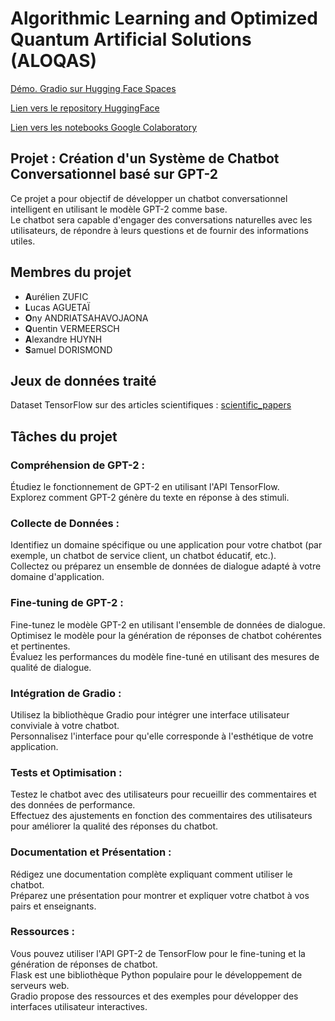 # Algorithmic Learning and Optimized Quantum Artificial Solutions (ALOQAS)

<p>
  <a href="https://huggingface.co/spaces/ALOQAS/aloqas-gradio">Démo. Gradio sur Hugging Face Spaces</a>
</p>
<p>
  <a href="https://huggingface.co/alexandre-huynh/ALOQAS">Lien vers le repository HuggingFace</a>
</p>
<p>
  <a href="https://drive.google.com/drive/folders/1MrW-UftHd0HVgLjJ_C5HmwBG3ymEY_qY?usp=drive_link">Lien vers les notebooks Google Colaboratory</a>
</p>

## Projet : Création d'un Système de Chatbot Conversationnel basé sur GPT-2

Ce projet a pour objectif de développer un chatbot conversationnel intelligent en utilisant le modèle GPT-2 comme base. <br />
Le chatbot sera capable d'engager des conversations naturelles avec les utilisateurs, de répondre à leurs questions et de fournir des informations utiles.

## Membres du projet

<ul>
  <li><b>A</b>urélien ZUFIC</li>
  <li><b>L</b>ucas AGUETAÏ</li>
  <li><b>O</b>ny ANDRIATSAHAVOJAONA</li>
  <li><b>Q</b>uentin VERMEERSCH</li>
  <li><b>A</b>lexandre HUYNH</li>
  <li><b>S</b>amuel DORISMOND</li>
</ul>

## Jeux de données traité
Dataset TensorFlow sur des articles scientifiques : <a href="https://www.tensorflow.org/datasets/catalog/scientific_papers">scientific_papers</a>

## Tâches du projet
### Compréhension de GPT-2 :
Étudiez le fonctionnement de GPT-2 en utilisant l'API TensorFlow.<br />
Explorez comment GPT-2 génère du texte en réponse à des stimuli.
### Collecte de Données :
Identifiez un domaine spécifique ou une application pour votre chatbot (par exemple,
un chatbot de service client, un chatbot éducatif, etc.).<br />
Collectez ou préparez un ensemble de données de dialogue adapté à votre domaine
d'application.
### Fine-tuning de GPT-2 :
Fine-tunez le modèle GPT-2 en utilisant l'ensemble de données de dialogue.<br />
Optimisez le modèle pour la génération de réponses de chatbot cohérentes et
pertinentes.<br />
Évaluez les performances du modèle fine-tuné en utilisant des mesures de qualité de
dialogue.
### Intégration de Gradio :
Utilisez la bibliothèque Gradio pour intégrer une interface utilisateur conviviale à
votre chatbot.<br />
Personnalisez l'interface pour qu'elle corresponde à l'esthétique de votre application.
### Tests et Optimisation :
Testez le chatbot avec des utilisateurs pour recueillir des commentaires et des
données de performance.<br />
Effectuez des ajustements en fonction des commentaires des utilisateurs pour
améliorer la qualité des réponses du chatbot.
### Documentation et Présentation :
Rédigez une documentation complète expliquant comment utiliser le chatbot.<br />
Préparez une présentation pour montrer et expliquer votre chatbot à vos pairs et
enseignants.
### Ressources :
Vous pouvez utiliser l'API GPT-2 de TensorFlow pour le fine-tuning et la génération de
réponses de chatbot.<br />
Flask est une bibliothèque Python populaire pour le développement de serveurs web.<br />
Gradio propose des ressources et des exemples pour développer des interfaces
utilisateur interactives.
